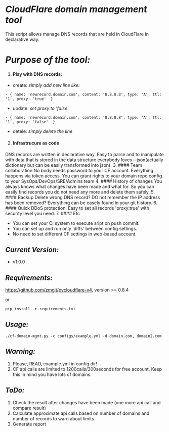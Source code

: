 # *CloudFlare domain management tool*
This script allows manage DNS records that are held in CloudFlare in declarative way.

# *Purpose of the tool:*
1. #### Play with DNS records:
* create: *simply add new line like:*
```
- { name: 'newrecord.domain.com', content: '8.8.8.8', type: 'A', ttl: '1', proxy: 'true'  }

```
* update: *set proxy to 'false'*
```
- { name: 'newrecord.domain.com', content: '8.8.8.8', type: 'A', ttl: '1', proxy: 'false'  }

```
* detele: *simply delete the line*

2. #### Infrastrucure as code
DNS records are written in declarative way. Easy to parse and to manipulate with data that is
stored in the data structure everybody loves – json(actually dictionary but can be easily transformed into json).
3. #### Team collaboration
No body needs password to your CF account. Everything happens via token access. You can grant rights to your domain
repo config to your SysOps/DevOps/SRE/Admins team
4. #### History of changes
You always knows what changes have been made and what for. So you can easily find records you 
do not need any more and delete them safely.
5. #### Backup
Delete wrong DNS record? DO not remember the IP address has been removed? Everything can be easely found in your git
history.
6. #### Quick DDoS protection:
Easy to set all records 'proxy:true' with security level you need.
7. #### Etc
* You can set your CI system to execute sript on push commit.
* You can set up and run only 'diffs' between config settings.
* No need to set different CF settings in web-based account.

## *Current Version:*
-  v1.0.0

## *Requirements:*
https://github.com/zmgit/pycloudflare-v4, version >= 0.8.4

or
```
pip install -r requirements.txt
```

## *Usage:*

```
./cf-domain-mgmt.py -c configs/example.yml -d domain.com, domain2.com
```

## *Warning:*

1. Please, READ, example.yml in config dir!
2. CF api calls are limited to 1200calls/300seconds for free account. Keep this in mind you have lots of domains.

## *ToDo:*
1. Check the result after changes have been made (one more api call and compare result)
2. Calculate approximate api calls based on number of domains and number of records to warn about limits
3. Generate report

